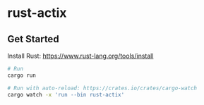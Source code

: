 # rust-actix

## Get Started

Install Rust: https://www.rust-lang.org/tools/install

```sh
# Run
cargo run

# Run with auto-reload: https://crates.io/crates/cargo-watch
cargo watch -x 'run --bin rust-actix'
```
